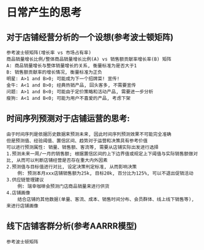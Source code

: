 # 日常产生的思考

## 对于店铺经营分析的一个设想(参考波士顿矩阵)

    参考波士顿矩阵(增长率 vs 市场占有率)
    商品销量增长比例/整体商品销量增长比例(A) vs 销售额贡献率增长率(B) 矩阵
    A: 商品销量增长与整体销量增长的关系, 衡量标准为是否大于1
    B: 销售额贡献率的增长情况, 衡量标准为正负
    明星: A>1 and B>0; 可能成为下一个招牌菜! 宣传!
    金牛: A<1 and B>0; 经典热销产品, 回头客多, 不需要宣传
    问题: A>1 and B<0; 可能由于定价策略和活动产品, 需要进一步分析
    瘦狗: A<1 and B<0; 可能为用户不喜爱的产品, 考虑下架

## 时间序列预测对于店铺运营的思考:
	
	由于时间序列是依据历史数据来预测未来, 因此时间序列预测效果不可能完全准确
	但是预测值、经验阈值、置信区间、趋势对于运营和决策具有参考价值
	可以进行预测属性: 销量、销售额、客流等, 需要从店铺实际出发进行选择
	1.预测未来一周/一月的销售额; 根据置信区间的上下边界值或规定上下阈值与实际销售额做对比, 从而可以判断店铺经营是否存在重大内外因素
	2.预测值与目标值进行对比, 设定决策判定标准, 从而影响决策
		例: 预测本月xxx店铺销售额为25k, 目标20k, 百分比为125%, 可以不退出促销活动
	3.供应链管理建议
		例: 瑞幸咖啡会预测门店商品销量来进行供货
	4.店铺画像
		结合店铺的其他数据(单量、客流、成本、销售时间分布、会员群体、线上线下销售等), 来进行店铺画像

## 线下店铺客群分析(参考AARRR模型)

	参考波士顿矩阵
	